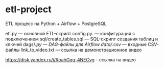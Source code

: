 # etl-project
ETL процесс на Python + Airflow + PostgreSQL

etl.py — основной ETL-скрипт
config.py. — конфигурация с подключением
sql/create_tables.sql — SQL-скрипт создания таблиц и ключей
dags/*.py — DAG-файлы для Airflow
data/*.csv — входные CSV-файлы
link_to_video.txt — ссылка на демонстрационное видео

https://disk.yandex.ru/i/RoahGqq-4NECvg - ссылка на видео
